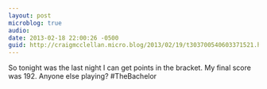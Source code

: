```yaml
---
layout: post
microblog: true
audio: 
date: 2013-02-18 22:00:26 -0500
guid: http://craigmcclellan.micro.blog/2013/02/19/t303700540603371521.html
---
```

So tonight was the last night I can get points in the bracket. My final score was 192. Anyone else playing? #TheBachelor
